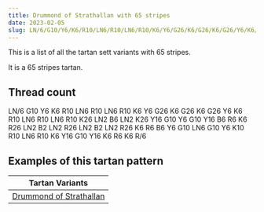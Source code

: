 ```yaml
---
title: Drummond of Strathallan with 65 stripes
date: 2023-02-05
slug: LN/6/G10/Y6/K6/R10/LN6/R10/LN6/R10/K6/Y6/G26/K6/G26/K6/G26/Y6/K6/R10/LN6/R10/LN6/R10/K26/LN2/B6/LN2/K26/Y16/G10/Y6/G10/Y16/B6/R6/K6/R26/LN2/B2/LN2/R26/LN2/B2/LN2/R26/K6/R6/B6/Y6/G10/LN6/G10/Y6/K10/R10/LN6/R10/K6/Y16/G10/Y16/K6/R6/K6/R/6
---
```

This is a list of all the tartan sett variants with 65 stripes.

It is a 65 stripes tartan.


## Thread count
LN/6 G10 Y6 K6 R10 LN6 R10 LN6 R10 K6 Y6 G26 K6 G26 K6 G26 Y6 K6 R10 LN6 R10 LN6 R10 K26 LN2 B6 LN2 K26 Y16 G10 Y6 G10 Y16 B6 R6 K6 R26 LN2 B2 LN2 R26 LN2 B2 LN2 R26 K6 R6 B6 Y6 G10 LN6 G10 Y6 K10 R10 LN6 R10 K6 Y16 G10 Y16 K6 R6 K6 R/6

## Examples of this tartan pattern

| Tartan Variants |
|---------------|
| [Drummond of Strathallan](/variants/ln/6/g10/y6/k6/r10/ln6/r10/ln6/r10/k6/y6/g26/k6/g26/k6/g26/y6/k6/r10/ln6/r10/ln6/r10/k26/ln2/b6/ln2/k26/y16/g10/y6/g10/y16/b6/r6/k6/r26/ln2/b2/ln2/r26/ln2/b2/ln2/r26/k6/r6/b6/y6/g10/ln6/g10/y6/k10/r10/ln6/r10/k6/y16/g10/y16/k6/r6/k6/r/6-b304080-g008000-k000000-lne0e0e0-rc00000-yf0c000)||
